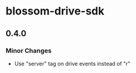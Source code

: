 # blossom-drive-sdk

## 0.4.0

### Minor Changes

- Use "server" tag on drive events instead of "r"
